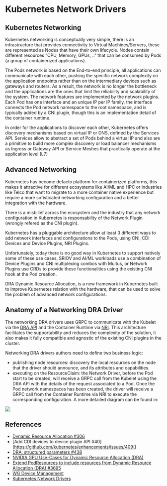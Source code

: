# Kubernetes Network Drivers

## Kubernetes Networking

Kubernetes networking is conceptually very simple, there is an infrastructure that provides connectivity to Virtual Machines/Servers, these are represented as Nodes that have their own lifecycle. Nodes contain different resources “CPU, Memory, GPUs, ..” that can be consumed by Pods (a group of containerized applications).

The Pods network is based on the End-to-end principle, all applications can communicate with each other, pushing the specific network complexity on the application endpoints rather than on the intermediary devices such as gateways and routers. As a result, the network is no longer the bottleneck and the applications are the ones that limit the reliability and scalability of the system. The network features are implemented by the network plugins. Each Pod has one interface and an unique IP per IP family, the interface connects the Pod network namespace to the root namespace, and is typically added by a CNI plugin, though this is an implementation detail of the container runtime.

In order for the applications to discover each other, Kubernetes offers discovery mechanisms based on virtual IP or DNS, defined by the Services API. Services allow to abstract a set of Pods behind a virtual IP and also are a primitive to build more complex discovery or load balancer mechanisms as Ingress or Gateway API or Service Meshes that practically operate at the application level (L7)

## Advanced Networking

Kubernetes has become defacto platform for containerized platforms, this makes it attractive for different ecosystems like AI/ML and HPC or industries like Telco that want to migrate to a more container native experience but require a more sofisticated networking configuration and a better integration with the hardware.

There is a misbilief across the ecosystem and the industry that any network
configuration in Kubernetes is responsability of the Network Plugin (wrongly
refered as the CNI plugin).

Kubernetes has a pluggable architecture allow at least 3 different ways to add
network interfaces and configurations to the Pods, using CNI, CDI Devices and
Device Plugins, NRI Plugins.

Unfortunately, today there is no good way in Kubernetes to support natively
some of these use cases, SRIOV and AI/ML workloads use a combination of Device
Plugins and CNI multiplexing combos with Multus, or Network Plugins use CRDs
to provide these functionalities using the existing CNI hook at the Pod
creation.

DRA Dynamic Resource Allocation, is a new framework in Kubernetes built to
improve Kubernetes relation with the hardware, that can be used to solve the
problem of advanced network configurations.

## Anatomy of a Networking DRA Driver

The networking DRA drivers uses GRPC to communicate with the Kubelet via the [DRA API](https://github.com/kubernetes/kubernetes/tree/master/staging/src/k8s.io/kubelet/pkg/apis/dra/v1alpha4) and the Container Runtime via [NRI](https://github.com/containerd/nri). This architecture facilitates the supportability and reduces the complexity of the solution, it also makes it fully compatible and agnostic of the existing CNI plugins in the cluster.

Networking DRA drivers authors need to define two business logic:
- publishing node resources: discovery the local resources on the node that the driver should announce, and its attributes and capabilities.
- executing on the ResourceClaim: the Network Driver, before the Pod start to be created, will receive a GRPC call from the Kubelet using the DRA API with the details of the request associated to a Pod. Once the Pod network namespaces has been created, the driver will receive a GRPC call from the Container Runtime via NRI to execute the corresponding configuration. A more detailed diagram can be found in:

[![](https://mermaid.ink/img/pako:eNp9UstuwyAQ_JUVp1ZNfoBDpMi-WFXdyLn6gs0mQTXgLtCHovx714nTWoobDgiW2dlhNEfReo1CioDvCV2LuVF7UrZ2wEul6F2yDdLl_pwa7DAul6vVU4nx09Mb5NUacjIfSBJK5toQ9oqwwuATtRgeHi-9pY8InmEw1_naRGUcxAPCtTPrlLF8Y10hgnIaMu92Zj_S3ZAMqpajwvtSrt_gXzDlMBhJS6iS23i95UmN_7pi_wADf1YWEniDdZ6P72VxfpjwMEmxCXPts55VBRy8f5sff981xoMb605ZDL1qGd4jqWi8C_esmiqGG7FTK2eF_eNhRqgi_lbCjI1T6lu4WAiLZJXRHMrj0FwLToXFWkg-atyp1MVa1O7E0CGg22_XChkp4UKkXjPfmGEhd6oLXEVtoqeXS9DPeT_9ABUC_8M?type=png)](https://mermaid.live/edit#pako:eNp9UstuwyAQ_JUVp1ZNfoBDpMi-WFXdyLn6gs0mQTXgLtCHovx714nTWoobDgiW2dlhNEfReo1CioDvCV2LuVF7UrZ2wEul6F2yDdLl_pwa7DAul6vVU4nx09Mb5NUacjIfSBJK5toQ9oqwwuATtRgeHi-9pY8InmEw1_naRGUcxAPCtTPrlLF8Y10hgnIaMu92Zj_S3ZAMqpajwvtSrt_gXzDlMBhJS6iS23i95UmN_7pi_wADf1YWEniDdZ6P72VxfpjwMEmxCXPts55VBRy8f5sff981xoMb605ZDL1qGd4jqWi8C_esmiqGG7FTK2eF_eNhRqgi_lbCjI1T6lu4WAiLZJXRHMrj0FwLToXFWkg-atyp1MVa1O7E0CGg22_XChkp4UKkXjPfmGEhd6oLXEVtoqeXS9DPeT_9ABUC_8M)

## References

- [Dynamic Resource Allocation #306](https://github.com/kubernetes/enhancements/blob/master/keps/sig-node/3063-dynamic-resource-allocation/README.md)
- [Add CDI devices to device plugin API #40](https://github.com/kubernetes/enhancements/issues/409()
- [DRA: structured parameters #438](https://github.com/kubernetes/enhancements/issues/4381)
- [NVIDIA GPU Use-Cases for Dynamic Resource Allocation (DRA)](https://docs.google.com/document/d/1bDO11rEq_Yhpgpk5RN0VwnMLV1_2wNWvtOyM_QoIV_Y/edit?disco=AAABHIxz8AU)
- [Extend PodResources to include resources from Dynamic Resource Allocation (DRA) #3695](https://github.com/kubernetes/enhancements/issues/3695)
- [WG Device Management](https://github.com/kubernetes-sigs/wg-device-management)
- [Kubernetes Network Drivers](https://docs.google.com/presentation/d/1Vdr7BhbYXeWjwmLjGmqnUkvJr_eOUdU0x-JxfXWxUT8/edit?usp=sharing)
